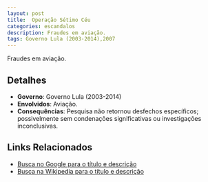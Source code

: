 ```yaml
---
layout: post
title:  Operação Sétimo Céu
categories: escandalos
description: Fraudes em aviação.
tags: Governo Lula (2003-2014),2007
---
```


Fraudes em aviação.

## Detalhes
- **Governo**: Governo Lula (2003-2014)
- **Envolvidos**: Aviação.
- **Consequências**: Pesquisa não retornou desfechos específicos; possivelmente sem condenações significativas ou investigações inconclusivas.

## Links Relacionados
- [Busca no Google para o título e descrição](https://www.google.com/search?q=Opera%C3%A7%C3%A3o%20S%C3%A9timo%20C%C3%A9u%20Fraudes%20em%20avia%C3%A7%C3%A3o.%20Governo%20Lula%20%282003-2014%29)
- [Busca na Wikipedia para o título e descrição](https://en.wikipedia.org/w/index.php?search=Opera%C3%A7%C3%A3o%20S%C3%A9timo%20C%C3%A9u%20Fraudes%20em%20avia%C3%A7%C3%A3o.%20Governo%20Lula%20%282003-2014%29)

